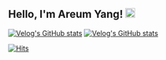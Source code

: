 ## Hello, I'm Areum Yang! <img src="https://media.giphy.com/media/hvRJCLFzcasrR4ia7z/giphy.gif" width="20">
[![Velog's GitHub stats](https://velog-readme-stats.vercel.app/api?name=reum107)](https://velog.io/@reum107/how-browser-works)
[![Velog's GitHub stats](https://velog-readme-stats.vercel.app/api?name=reum107&slug=how-browser-works)](https://velog.io/@reum107/how-browser-works)

[![Hits](https://hits.seeyoufarm.com/api/count/incr/badge.svg?url=https%3A%2F%2Fgithub.com%2Fareumsheep)](https://hits.seeyoufarm.com)


